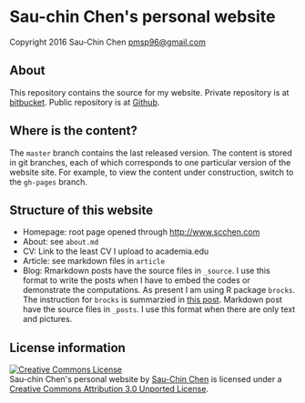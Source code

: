 # Sau-chin Chen's personal website

Copyright 2016
Sau-Chin Chen <pmsp96@gmail.com>

## About

This repository contains the source for my website. Private repository is at [bitbucket](https://bitbucket.org/). Public repository is at [Github](https://github.com/).

## Where is the content?

The `master` branch contains the last released version. The content is stored in git branches, each of which corresponds to one particular version of the website site. For example, to view the content under construction, switch to the `gh-pages` branch.

## Structure of this website

* Homepage: root page opened through http://www.scchen.com
* About: see `about.md`
* CV: Link to the least CV I upload to academia.edu
* Article: see markdown files in `article`
* Blog: Rmarkdown posts have the source files in `_source`. I use this format to write the posts when I have to embed the codes or demonstrate the computations. As present I am using R package `brocks`. The instruction for `brocks` is summarzied in [this post](https://brendanrocks.com/blogging-with-rmarkdown-knitr-jekyll/). Markdown post have the source files in `_posts`. I use this format when there are only text and pictures.

## License information

<a rel="license" href="http://creativecommons.org/licenses/by/3.0/deed.en_US"><img alt="Creative Commons License" style="border-width:0" src="http://i.creativecommons.org/l/by/3.0/88x31.png" /></a><br /><span xmlns:dct="http://purl.org/dc/terms/" property="dct:title">Sau-chin Chen's personal website</span> by <a xmlns:cc="http://creativecommons.org/ns#" href="http://osdoc.cogsci.nl" property="cc:attributionName" rel="cc:attributionURL">Sau-Chin Chen</a> is licensed under a <a rel="license" href="http://creativecommons.org/licenses/by/3.0/deed.en_US">Creative Commons Attribution 3.0 Unported License</a>.<br />
